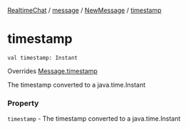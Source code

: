 [RealtimeChat](../../index.md) / [message](../index.md) / [NewMessage](index.md) / [timestamp](./timestamp.md)

# timestamp

`val timestamp: Instant`

Overrides [Message.timestamp](../-message/timestamp.md)

The timestamp converted to a java.time.Instant

### Property

`timestamp` - The timestamp converted to a java.time.Instant